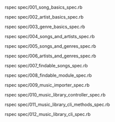 

rspec spec/001_song_basics_spec.rb

rspec spec/002_artist_basics_spec.rb

rspec spec/003_genre_basics_spec.rb


rspec spec/004_songs_and_artists_spec.rb

rspec spec/005_songs_and_genres_spec.rb

rspec spec/006_artists_and_genres_spec.rb


rspec spec/007_findable_songs_spec.rb

rspec spec/008_findable_module_spec.rb

rspec spec/009_music_importer_spec.rb

rspec spec/010_music_library_controller_spec.rb

rspec spec/011_music_library_cli_methods_spec.rb

rspec spec/012_music_library_cli_spec.rb

